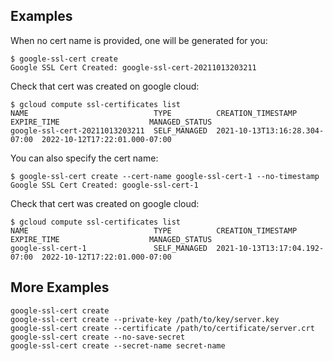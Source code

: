 ## Examples

When no cert name is provided, one will be generated for you:

    $ google-ssl-cert create
    Google SSL Cert Created: google-ssl-cert-20211013203211

Check that cert was created on google cloud:

    $ gcloud compute ssl-certificates list
    NAME                            TYPE          CREATION_TIMESTAMP             EXPIRE_TIME                    MANAGED_STATUS
    google-ssl-cert-20211013203211  SELF_MANAGED  2021-10-13T13:16:28.304-07:00  2022-10-12T17:22:01.000-07:00

You can also specify the cert name:

    $ google-ssl-cert create --cert-name google-ssl-cert-1 --no-timestamp
    Google SSL Cert Created: google-ssl-cert-1

Check that cert was created on google cloud:

    $ gcloud compute ssl-certificates list
    NAME                            TYPE          CREATION_TIMESTAMP             EXPIRE_TIME                    MANAGED_STATUS
    google-ssl-cert-1               SELF_MANAGED  2021-10-13T13:17:04.192-07:00  2022-10-12T17:22:01.000-07:00

## More Examples

    google-ssl-cert create
    google-ssl-cert create --private-key /path/to/key/server.key
    google-ssl-cert create --certificate /path/to/certificate/server.crt
    google-ssl-cert create --no-save-secret
    google-ssl-cert create --secret-name secret-name
